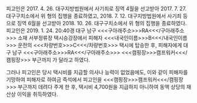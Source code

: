 피고인은 2017. 4. 26. 대구지방법원에서 사기죄로 징역 4월을 선고받아 2017. 7. 27. 대구구치소에서 위 형의 집행을 종료하였고, 2018. 7. 12. 대구지방법원에서 사기죄 등으로 징역 6월을 선고받아 2018. 10. 26. 대구구치소에서 위 형의 집행을 종료하였다.
피고인은 2019. 1. 24. 20:40경 대구 남구 <<<구아래주소>>>RA<<</구아래주소>>> 소재 서부정류장 택시승강장에서 피해자 <<<내국인이름>>>B<<</내국인이름>>> 운전의 <<<차량번호>>>C<<</차량번호>>> 택시에 탑승한 후, 피해자에게 대구 남구 <<<구아래주소>>>RA<<</구아래주소>>> <<<캠핑장>>>캠프워커<<</캠핑장>>> 부근까지 가 달라고 하였다.

그러나 피고인은 당시 택시비를 지급할 의사나 능력이 없었음에도, 이와 같이 피해자를 기망하여 피해자로 하여금 즉석에서 피고인을 <<<캠핑장>>>캠프워커<<</캠핑장>>> 부근까지 데려다 주게 한 후, 택시비 4,700원을 지급하지 아니하여 동액 상당의 재산상 이익을 취득하였다.